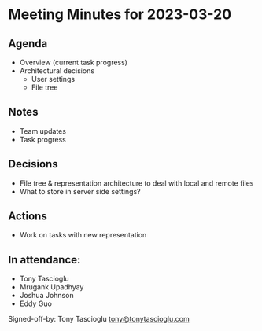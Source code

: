 # Meeting Minutes for 2023-03-20

## Agenda
* Overview (current task progress)
* Architectural decisions
    * User settings
    * File tree

## Notes
* Team updates
* Task progress

## Decisions
* File tree & representation architecture to deal with local and remote files
* What to store in server side settings?

## Actions
* Work on tasks with new representation

## In attendance:
* Tony Tascioglu
* Mrugank Upadhyay
* Joshua Johnson
* Eddy Guo

Signed-off-by: Tony Tascioglu <tony@tonytascioglu.com>


